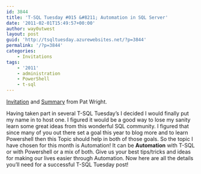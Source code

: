 ```yaml
---
id: 3844
title: 'T-SQL Tuesday #015 &#8211; Automation in SQL Server'
date: '2011-02-01T15:49:57+00:00'
author: way0utwest
layout: post
guid: 'http://tsqltuesday.azurewebsites.net/?p=3844'
permalink: '/?p=3844'
categories:
    - Invitations
tags:
    - '2011'
    - administration
    - PowerShell
    - t-sql
---
```


[Invitation](https://sqlasylum.wordpress.com/2011/02/01/invitation-to-t-sql-tuesday-15-automation-in-sql-server/) and [Summary](https://sqlasylum.wordpress.com/2011/02/11/t-sql-tuesday-15-summary/) from Pat Wright.

Having taken part in several T-SQL Tuesday’s I decided I would finally put my name in to host one. I figured it would be a good way to lose my sanity learn some great ideas from this wonderful SQL community. I figured that since many of you out there set a goal this year to blog more and to learn Powershell then this Topic should help in both of those goals. So the topic I have chosen for this month is Automation! It can be **Automation** with T-SQL or with Powershell or a mix of both. Give us your best tips/tricks and ideas for making our lives easier through Automation. Now here are all the details you’ll need for a successful T-SQL Tuesday post!